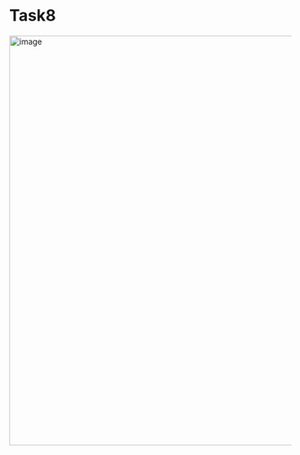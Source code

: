 # Task8

<img width="1120" height="732" alt="image" src="https://github.com/user-attachments/assets/3612d733-bae7-427e-ad62-877eda86d9df" />
